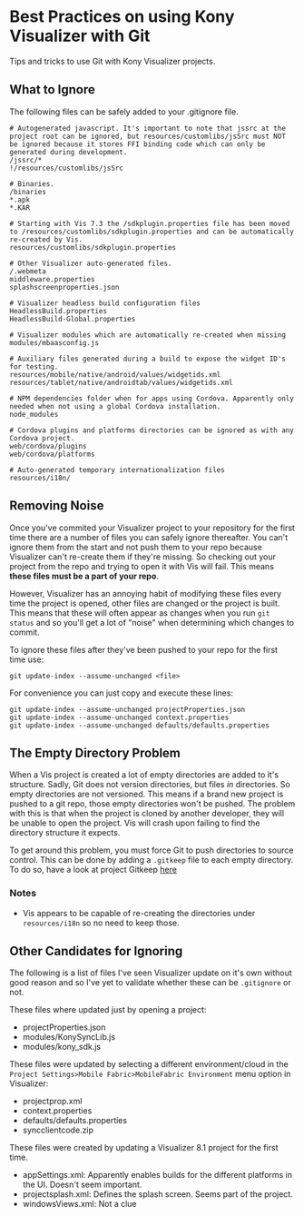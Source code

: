 # Best Practices on using Kony Visualizer with Git

Tips and tricks to use Git with Kony Visualizer projects.

## What to Ignore

The following files can be safely added to your .gitignore file.

    # Autogenerated javascript. It's important to note that jssrc at the project root can be ignored, but resources/customlibs/jsSrc must NOT be ignored because it stores FFI binding code which can only be generated during development.
    /jssrc/*
    !/resources/customlibs/jsSrc
    
    # Binaries.
    /binaries
    *.apk
    *.KAR
    
    # Starting with Vis 7.3 the /sdkplugin.properties file has been moved to /resources/customlibs/sdkplugin.properties and can be automatically re-created by Vis.
    resources/customlibs/sdkplugin.properties

    # Other Visualizer auto-generated files.
    /.webmeta
    middleware.properties
    splashscreenproperties.json
    
    # Visualizer headless build configuration files
    HeadlessBuild.properties
    HeadlessBuild-Global.properties
    
    # Visualizer modules which are automatically re-created when missing
    modules/mbaasconfig.js
    
    # Auxiliary files generated during a build to expose the widget ID's for testing.
    resources/mobile/native/android/values/widgetids.xml
    resources/tablet/native/androidtab/values/widgetids.xml
    
    # NPM dependencies folder when for apps using Cordova. Apparently only needed when not using a global Cordova installation.
    node_modules
    
    # Cordova plugins and platforms directories can be ignored as with any Cordova project.
    web/cordova/plugins
    web/cordova/platforms
    
    # Auto-generated temporary internationalization files
    resources/i18n/

## Removing Noise

Once you've commited your Visualizer project to your repository for the first time there are a number of files you can safely ignore thereafter. You can't ignore them from the start and not push them to your repo because Visualizer can't re-create them if they're missing. So checking out your project from the repo and trying to open it with Vis will fail. This means **these files must be a part of your repo**.

However, Visualizer has an annoying habit of modifying these files every time the project is opened, other files are changed or the project is built. This means that these will often appear as changes when you run `git status` and so you'll get a lot of "noise" when determining which changes to commit.

To ignore these files after they've been pushed to your repo for the first time use:

    git update-index --assume-unchanged <file>

For convenience you can just copy and execute these lines:

    git update-index --assume-unchanged projectProperties.json
    git update-index --assume-unchanged context.properties
    git update-index --assume-unchanged defaults/defaults.properties
    
## The Empty Directory Problem

When a Vis project is created a lot of empty directories are added to it's structure. Sadly, Git does not version directories, but files *in* directories. So empty directories are not versioned. This means if a brand new project is pushed to a git repo, those empty directories won't be pushed. The problem with this is that when the project is cloned by another developer, they will be unable to open the project. Vis will crash upon failing to find the directory structure it expects.

To get around this problem, you must force Git to push directories to source control. This can be done by adding a `.gitkeep` file to each empty directory. To do so, have a look at project Gitkeep [here](https://github.com/mig82/gitkeep)

### Notes
* Vis appears to be capable of re-creating the directories under `resources/i18n` so no need to keep those.

## Other Candidates for Ignoring

The following is a list of files I've seen Visualizer update on it's own without good reason and so I've yet to validate whether these can be `.gitignore` or not.

These files where updated just by opening a project:

* projectProperties.json
* modules/KonySyncLib.js
* modules/kony_sdk.js

These files were updated by selecting a different environment/cloud in the `Project Settings>Mobile Fabric>MobileFabric Environment` menu option in Visualizer:

* projectprop.xml
* context.properties
* defaults/defaults.properties
* syncclientcode.zip

These files were created by updating a Visualizer 8.1 project for the first time.
* appSettings.xml: Apparently enables builds for the different platforms in the UI. Doesn't seem important.
* projectsplash.xml: Defines the splash screen. Seems part of the project.
* windowsViews.xml: Not a clue
